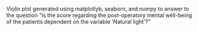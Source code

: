 Violin plot generated using matplotlyb, seaborn, and numpy to answer to the question "Is the score regarding the post-operatory mental well-being of the patients dependent on the variable 'Natural light'?"
